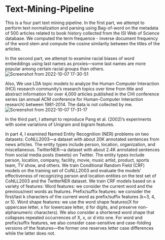 # Text-Mining-Pipeline
This is a four part text mining pipeline. 
In the first part, we attempt to perform text normalization and parsing using Bag-of-word on the metadata of 500 articles related to 
book history collected from the ISI Web of Science database. We computed the term frequence - inverse document frequency of the word stem and 
compute the cosine similarity between the titles of the articles.

In the second part, we attempt to examine racial biases of word embeddings using last names as proxies—some last names are more popular among 
certain racial groups than others. 
![Screenshot from 2022-10-07 17-30-51](https://user-images.githubusercontent.com/19349857/194684791-2e3798df-549b-4fb5-9484-de73cd98a790.png)

Also, We use LDA topic models to analyze the Human-Computer Interaction (HCI) research community’s research 
topics over time from title and abstract information for over 4,000 articles published in the CHI conference series (an annual ACM conference for Human-Computer Interaction research) between 1981-2014. The data is not collected by me.
![Screenshot from 2022-10-07 17-31-17](https://user-images.githubusercontent.com/19349857/194684874-9486641f-eca8-4b62-ad9b-59a4f8fec335.png)

In the third part, I attempt to reproduce Pang et al. (2002)’s experiments with some variations of Unigram and bigram features.

In part 4, I examined Named Entity Recognition (NER) problems on two datasets:
CoNLL2003—a dataset with about 20K annotated sentences from news articles. The entity types include person, location, organization, and miscellaneous. 
TwitterNER—a dataset with about 2.4K annotated sentences from social media posts (tweets) on Twitter. The entity types include person, location, company, facility, movie, music artist,
product, sports team, TV show, and others. 
We train Conditional Random Field (CRF) models on the training set of CoNLL2003 and evaluate the models’ effectiveness of recognizing person and 
location entities on the test set of CoNLL2003 and the TwitterNER dataset.  We train CRF models based on a variety of features:
Word features: we consider the current word and the previous/next words as features.
Prefix/suffix features: we consider the first/last k characters of the current word as prefix/suffix
features (k=3, 4, or 5).
Word shape features: we use the word shape features(X for uppercase
letter, x for lowercase letter, d for digits, and preserve non-alphanumeric characters). We also consider a shortened word shape that collapses 
repeated occurrences of X, x, or d into one. For word and prefix/suffix features, we also consider case-sensitive and case-folding versions of the 
features—the former one reserves letter case differences while the latter does not.
